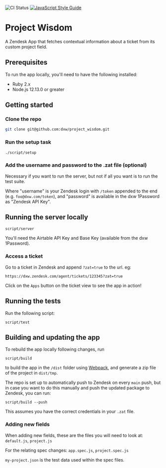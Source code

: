 ![CI Status](https://github.com/dxw/project_wisdom/workflows/CI/badge.svg) [![JavaScript Style Guide](https://img.shields.io/badge/code_style-standard-brightgreen.svg)](https://standardjs.com)

# Project Wisdom

A Zendesk App that fetches contextual information about a ticket from its custom
project field.

## Prerequisites

To run the app locally, you'll need to have the following installed:

* Ruby 2.x
* Node.js 12.13.0 or greater

## Getting started

### Clone the repo

```bash
git clone git@github.com:dxw/project_wisdom.git
```

### Run the setup task

```bash
./script/setup
```

### Add the username and password to the .zat file (optional)

Necessary if you want to run the server, but not if all you want is to run the test suite.

Where "username" is your Zendesk login with `/token` appended to the end (e.g. `foo@dxw.com/token`), and "password" is
available in the dxw 1Password as "Zendesk API Key".

## Running the server locally

```bash
script/server
```

You'll need the Airtable API Key and Base Key (available from the dxw 1Password).

### Access a ticket

Go to a ticket in Zendesk and append `?zat=true` to the url. eg:

```
https://dxw.zendesk.com/agent/tickets/123345?zat=true
```

Click on the `Apps` button on the ticket view to see the app in action!

## Running the tests

Run the following script:

```
script/test
```

## Building and updating the app

To rebuild the app locally following changes, run

```
script/build
```

to build the app in the `/dist` folder using [Webpack](https://webpack.js.org/), and generate a zip file of the
project in `dist/tmp`.

The repo is set up to automatically push to Zendesk on every `main` push, but in case you want to
do this manually and push the updated package to Zendesk, you can run:

```
script/build --push
```

This assumes you have the correct credentials in your `.zat` file.

### Adding new fields

When adding new fields, these are the files you will need to look at:
`default.js`, `project.js`

For the relating spec changes:
`app.spec.js`, `project.spec.js`

`my-project.json` is the test data used within the spec files.
